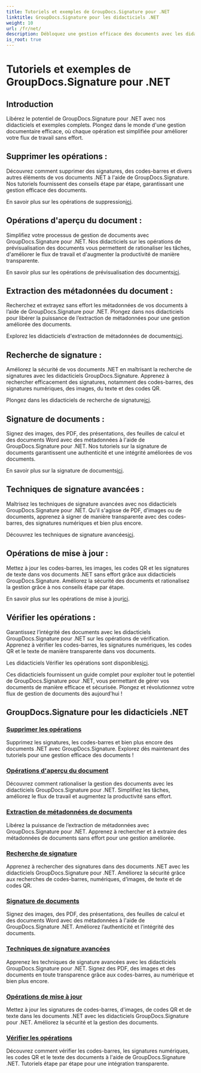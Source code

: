 ```yaml
---
title: Tutoriels et exemples de GroupDocs.Signature pour .NET
linktitle: GroupDocs.Signature pour les didacticiels .NET
weight: 10
url: /fr/net/
description: Débloquez une gestion efficace des documents avec les didacticiels GroupDocs.Signature pour .NET. Supprimez, prévisualisez, extrayez des métadonnées, signez, mettez à jour et vérifiez des documents en toute transparence.
is_root: true
---
```


# Tutoriels et exemples de GroupDocs.Signature pour .NET

## Introduction

Libérez le potentiel de GroupDocs.Signature pour .NET avec nos didacticiels et exemples complets. Plongez dans le monde d'une gestion documentaire efficace, où chaque opération est simplifiée pour améliorer votre flux de travail sans effort.

## Supprimer les opérations :
Découvrez comment supprimer des signatures, des codes-barres et divers autres éléments de vos documents .NET à l'aide de GroupDocs.Signature. Nos tutoriels fournissent des conseils étape par étape, garantissant une gestion efficace des documents.

 En savoir plus sur les opérations de suppression[ici](./delete-operations/).

## Opérations d'aperçu du document :
Simplifiez votre processus de gestion de documents avec GroupDocs.Signature pour .NET. Nos didacticiels sur les opérations de prévisualisation des documents vous permettent de rationaliser les tâches, d'améliorer le flux de travail et d'augmenter la productivité de manière transparente.

 En savoir plus sur les opérations de prévisualisation des documents[ici](./document-preview-operations/).

## Extraction des métadonnées du document :
Recherchez et extrayez sans effort les métadonnées de vos documents à l’aide de GroupDocs.Signature pour .NET. Plongez dans nos didacticiels pour libérer la puissance de l’extraction de métadonnées pour une gestion améliorée des documents.

 Explorez les didacticiels d'extraction de métadonnées de documents[ici](./document-metadata-extraction/).

## Recherche de signature :
Améliorez la sécurité de vos documents .NET en maîtrisant la recherche de signatures avec les didacticiels GroupDocs.Signature. Apprenez à rechercher efficacement des signatures, notamment des codes-barres, des signatures numériques, des images, du texte et des codes QR.

 Plongez dans les didacticiels de recherche de signature[ici](./signature-searching/).

## Signature de documents :
Signez des images, des PDF, des présentations, des feuilles de calcul et des documents Word avec des métadonnées à l'aide de GroupDocs.Signature pour .NET. Nos tutoriels sur la signature de documents garantissent une authenticité et une intégrité améliorées de vos documents.

 En savoir plus sur la signature de documents[ici](./document-signing/).

## Techniques de signature avancées :
Maîtrisez les techniques de signature avancées avec nos didacticiels GroupDocs.Signature pour .NET. Qu'il s'agisse de PDF, d'images ou de documents, apprenez à signer de manière transparente avec des codes-barres, des signatures numériques et bien plus encore.

 Découvrez les techniques de signature avancées[ici](./advanced-signature-techniques/).

## Opérations de mise à jour :
Mettez à jour les codes-barres, les images, les codes QR et les signatures de texte dans vos documents .NET sans effort grâce aux didacticiels GroupDocs.Signature. Améliorez la sécurité des documents et rationalisez la gestion grâce à nos conseils étape par étape.

 En savoir plus sur les opérations de mise à jour[ici](./update-operations/).

## Vérifier les opérations :
Garantissez l’intégrité des documents avec les didacticiels GroupDocs.Signature pour .NET sur les opérations de vérification. Apprenez à vérifier les codes-barres, les signatures numériques, les codes QR et le texte de manière transparente dans vos documents.

 Les didacticiels Vérifier les opérations sont disponibles[ici](./verify-operations/). 

Ces didacticiels fournissent un guide complet pour exploiter tout le potentiel de GroupDocs.Signature pour .NET, vous permettant de gérer vos documents de manière efficace et sécurisée. Plongez et révolutionnez votre flux de gestion de documents dès aujourd'hui !
## GroupDocs.Signature pour les didacticiels .NET 
### [Supprimer les opérations](./delete-operations/)
Supprimez les signatures, les codes-barres et bien plus encore des documents .NET avec GroupDocs.Signature. Explorez dès maintenant des tutoriels pour une gestion efficace des documents !
### [Opérations d'aperçu du document](./document-preview-operations/)
Découvrez comment rationaliser la gestion des documents avec les didacticiels GroupDocs.Signature pour .NET. Simplifiez les tâches, améliorez le flux de travail et augmentez la productivité sans effort.
### [Extraction de métadonnées de documents](./document-metadata-extraction/)
Libérez la puissance de l’extraction de métadonnées avec GroupDocs.Signature pour .NET. Apprenez à rechercher et à extraire des métadonnées de documents sans effort pour une gestion améliorée.
### [Recherche de signature](./signature-searching/)
Apprenez à rechercher des signatures dans des documents .NET avec les didacticiels GroupDocs.Signature pour .NET. Améliorez la sécurité grâce aux recherches de codes-barres, numériques, d’images, de texte et de codes QR.
### [Signature de documents](./document-signing/)
Signez des images, des PDF, des présentations, des feuilles de calcul et des documents Word avec des métadonnées à l'aide de GroupDocs.Signature .NET. Améliorez l’authenticité et l’intégrité des documents.
### [Techniques de signature avancées](./advanced-signature-techniques/)
Apprenez les techniques de signature avancées avec les didacticiels GroupDocs.Signature pour .NET. Signez des PDF, des images et des documents en toute transparence grâce aux codes-barres, au numérique et bien plus encore.
### [Opérations de mise à jour](./update-operations/)
Mettez à jour les signatures de codes-barres, d'images, de codes QR et de texte dans les documents .NET avec les didacticiels GroupDocs.Signature pour .NET. Améliorez la sécurité et la gestion des documents.
### [Vérifier les opérations](./verify-operations/)
Découvrez comment vérifier les codes-barres, les signatures numériques, les codes QR et le texte des documents à l'aide de GroupDocs.Signature .NET. Tutoriels étape par étape pour une intégration transparente.